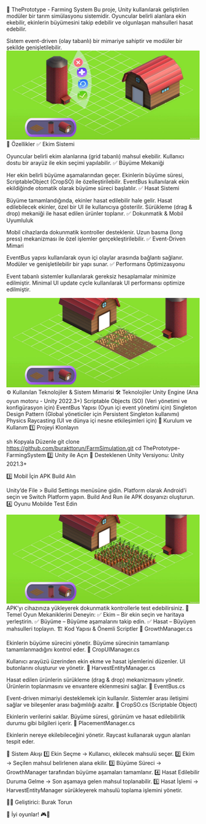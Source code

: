 🌱 ThePrototype - Farming System
Bu proje, Unity kullanılarak geliştirilen modüler bir tarım simülasyonu sistemidir. Oyuncular belirli alanlara ekin ekebilir, ekinlerin büyümesini takip edebilir ve olgunlaşan mahsulleri hasat edebilir.

Sistem event-driven (olay tabanlı) bir mimariye sahiptir ve modüler bir şekilde genişletilebilir.
![Image_Alt](https://github.com/burakttorun/FarmSimulation/blob/bde293e013d20b59e2dc3081477d0889dc9d5552/SS_Files/ss_2.jpeg)
📌 Özellikler
✅ Ekim Sistemi

Oyuncular belirli ekim alanlarına (grid tabanlı) mahsul ekebilir.
Kullanıcı dostu bir arayüz ile ekin seçimi yapılabilir.
✅ Büyüme Mekaniği

Her ekin belirli büyüme aşamalarından geçer.
Ekinlerin büyüme süresi, ScriptableObject (CropSO) ile özelleştirilebilir.
EventBus kullanılarak ekin ekildiğinde otomatik olarak büyüme süreci başlatılır.
✅ Hasat Sistemi

Büyüme tamamlandığında, ekinler hasat edilebilir hale gelir.
Hasat edilebilecek ekinler, özel bir UI ile kullanıcıya gösterilir.
Sürükleme (drag & drop) mekaniği ile hasat edilen ürünler toplanır.
✅ Dokunmatik & Mobil Uyumluluk

Mobil cihazlarda dokunmatik kontroller desteklenir.
Uzun basma (long press) mekanizması ile özel işlemler gerçekleştirilebilir.
✅ Event-Driven Mimari

EventBus yapısı kullanılarak oyun içi olaylar arasında bağlantı sağlanır.
Modüler ve genişletilebilir bir yapı sunar.
✅ Performans Optimizasyonu

Event tabanlı sistemler kullanılarak gereksiz hesaplamalar minimize edilmiştir.
Minimal UI update cycle kullanılarak UI performansı optimize edilmiştir.

![Image_Alt](https://github.com/burakttorun/FarmSimulation/blob/bde293e013d20b59e2dc3081477d0889dc9d5552/SS_Files/ss_1.jpeg)
⚙️ Kullanılan Teknolojiler & Sistem Mimarisi
🛠️ Teknolojiler
Unity Engine (Ana oyun motoru - Unity 2022.3+)
Scriptable Objects (SO) (Veri yönetimi ve konfigürasyon için)
EventBus Yapısı (Oyun içi event yönetimi için)
Singleton Design Pattern (Global yöneticiler için Persistent Singleton kullanımı)
Physics Raycasting (UI ve dünya içi nesne etkileşimleri için)
🚀 Kurulum ve Kullanım
1️⃣ Projeyi Klonlayın

sh
Kopyala
Düzenle
git clone https://github.com/burakttorun/FarmSimulation.git
cd ThePrototype-FarmingSystem
2️⃣ Unity ile Açın
📌 Desteklenen Unity Versiyonu: Unity 2021.3+

3️⃣ Mobil İçin APK Build Alın

Unity’de File > Build Settings menüsüne gidin.
Platform olarak Android'i seçin ve Switch Platform yapın.
Build And Run ile APK dosyanızı oluşturun.
4️⃣ Oyunu Mobilde Test Edin

![Image_Alt](https://github.com/burakttorun/FarmSimulation/blob/bde293e013d20b59e2dc3081477d0889dc9d5552/SS_Files/ss_3.jpeg)
APK’yı cihazınıza yükleyerek dokunmatik kontrollerle test edebilirsiniz.
🎯 Temel Oyun Mekaniklerini Deneyin:
✅ Ekim – Bir ekin seçin ve haritaya yerleştirin.
✅ Büyüme – Büyüme aşamalarını takip edin.
✅ Hasat – Büyüyen mahsulleri toplayın.
🏗️ Kod Yapısı & Önemli Scriptler
📌 GrowthManager.cs

Ekinlerin büyüme sürecini yönetir.
Büyüme sürecinin tamamlanıp tamamlanmadığını kontrol eder.
📌 CropUIManager.cs

Kullanıcı arayüzü üzerinden ekin ekme ve hasat işlemlerini düzenler.
UI butonlarını oluşturur ve yönetir.
📌 HarvestEntityManager.cs

Hasat edilen ürünlerin sürükleme (drag & drop) mekanizmasını yönetir.
Ürünlerin toplanmasını ve envantere eklenmesini sağlar.
📌 EventBus.cs

Event-driven mimariyi desteklemek için kullanılır.
Sistemler arası iletişimi sağlar ve bileşenler arası bağımlılığı azaltır.
📌 CropSO.cs (Scriptable Object)

Ekinlerin verilerini saklar.
Büyüme süresi, görünüm ve hasat edilebilirlik durumu gibi bilgileri içerir.
📌 PlacementManager.cs

Ekinlerin nereye ekilebileceğini yönetir.
Raycast kullanarak uygun alanları tespit eder.

🎯 Sistem Akışı
1️⃣ Ekin Seçme → Kullanıcı, ekilecek mahsulü seçer.
2️⃣ Ekim → Seçilen mahsul belirlenen alana ekilir.
3️⃣ Büyüme Süreci → GrowthManager tarafından büyüme aşamaları tamamlanır.
4️⃣ Hasat Edilebilir Duruma Gelme → Son aşamaya gelen mahsul toplanabilir.
5️⃣ Hasat İşlemi → HarvestEntityManager sürükleyerek mahsulü toplama işlemini yönetir.






👨‍💻 Geliştirici: Burak Torun

🚀 İyi oyunlar! 🎮🌾
